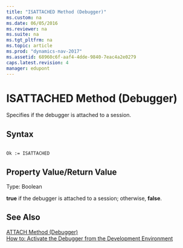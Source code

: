 ```yaml
---
title: "ISATTACHED Method (Debugger)"
ms.custom: na
ms.date: 06/05/2016
ms.reviewer: na
ms.suite: na
ms.tgt_pltfrm: na
ms.topic: article
ms.prod: "dynamics-nav-2017"
ms.assetid: 68960c6f-aaf4-4dde-9840-7eac4a2e0279
caps.latest.revision: 4
manager: edupont
---
```

# ISATTACHED Method (Debugger)
Specifies if the debugger is attached to a session.  
  
## Syntax  
  
```  
  
Ok := ISATTACHED   
```  
  
## Property Value/Return Value  
 Type: Boolean  
  
 **true** if the debugger is attached to a session; otherwise, **false**.  
  
## See Also  
 [ATTACH Method \(Debugger\)](devenv-ATTACH-Method-Debugger.md)   
 [How to: Activate the Debugger from the Development Environment](How-to--Activate-the-Debugger-from-the-Development-Environment.md)